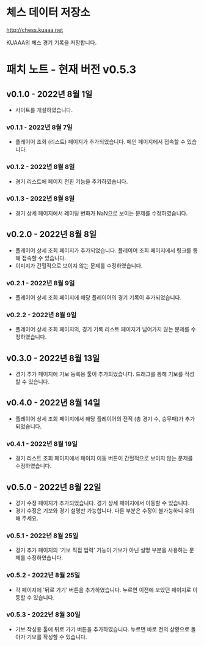 # 체스 데이터 저장소

http://chess.kuaaa.net

KUAAA의 체스 경기 기록을 저장합니다.

# 패치 노트 - 현재 버전 v0.5.3

## v0.1.0 - 2022년 8월 1일

- 사이트를 개설하였습니다.

### v0.1.1 - 2022년 8월 7일

- 플레이어 조회 (리스트) 페이지가 추가되었습니다. 메인 페이지에서 접속할 수 있습니다.

### v0.1.2 - 2022년 8월 8일

- 경기 리스트에 페이지 전환 기능을 추가하였습니다.

### v0.1.3 - 2022년 8월 8일

- 경기 상세 페이지에서 레이팅 변화가 NaN으로 보이는 문제를 수정하였습니다.

## v0.2.0 - 2022년 8월 8일

- 플레이어 상세 조회 페이지가 추가되었습니다. 플레이어 조회 페이지에서 링크를 통해 접속할 수 있습니다.
- 이미지가 간헐적으로 보이지 않는 문제를 수정하였습니다.

### v0.2.1 - 2022년 8월 9일

- 플레이어 상세 조회 페이지에 해당 플레이어의 경기 기록이 추가되었습니다.

### v0.2.2 - 2022년 8월 9일

- 플레이어 상세 조회 페이지의, 경기 기록 리스트 페이지가 넘어가지 않는 문제를 수정하였습니다.

## v0.3.0 - 2022년 8월 13일

- 경기 추가 페이지에 기보 등록용 툴이 추가되었습니다. 드래그를 통해 기보를 작성할 수 있습니다.

## v0.4.0 - 2022년 8월 14일

- 플레이어 상세 조회 페이지에서 해당 플레이어의 전적 (총 경기 수, 승무패)가 추가되었습니다.

### v0.4.1 - 2022년 8월 19일

- 경기 리스트 조회 페이지에서 페이지 이동 버튼이 간헐적으로 보이지 않는 문제를 수정하였습니다.

## v0.5.0 - 2022년 8월 22일

- 경기 수정 페이지가 추가되었습니다. 경기 상세 페이지에서 이동할 수 있습니다.
- 경기 수정은 기보와 경기 설명만 가능합니다. 다른 부분은 수정이 불가능하니 유의해 주세요.

### v0.5.1 - 2022년 8월 25일

- 경기 추가 페이지의 '기보 직접 입력' 기능이 기보가 아닌 설명 부분을 사용하는 문제를 수정하였습니다.

### v0.5.2 - 2022년 8월 25일

- 각 페이지에 '뒤로 가기' 버튼을 추가하였습니다. 누르면 이전에 보았던 페이지로 이동할 수 있습니다.

### v0.5.3 - 2022년 8월 30일

- 기보 작성용 툴에 뒤로 가기 버튼을 추가하였습니다. 누르면 바로 전의 상황으로 돌아가 기보를 작성할 수 있습니다.